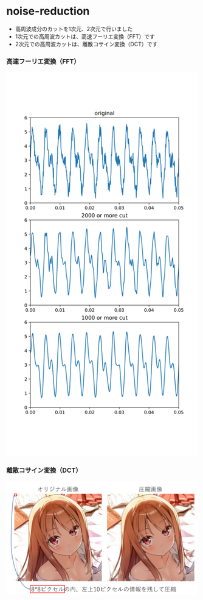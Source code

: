 # noise-reduction
- 高周波成分のカットを1次元、2次元で行いました
- 1次元での高周波カットは、高速フーリエ変換（FFT）です
- 2次元での高周波カットは、離散コサイン変換（DCT）です
### 高速フーリエ変換（FFT）
![demo](./media/fft.svg)
### 離散コサイン変換（DCT）
![demo](./media/dct.png)
